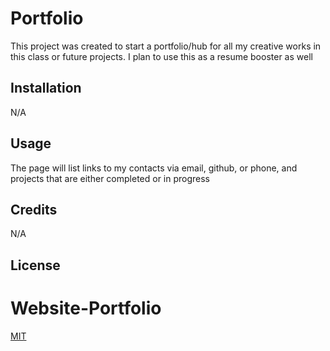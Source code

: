 # Portfolio

This project was created to start a portfolio/hub for all my creative works in this class or future projects. I plan to use this as a resume booster as well

## Installation

N/A

## Usage

The page will list links to my contacts via email, github, or phone, and projects that are either completed or in progress

## Credits

N/A


## License
# Website-Portfolio

[MIT](https://choosealicense.com/licenses/mit/)